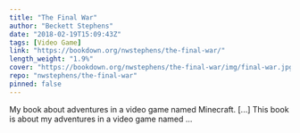 ```yaml
---
title: "The Final War"
author: "Beckett Stephens"
date: "2018-02-19T15:09:43Z"
tags: [Video Game]
link: "https://bookdown.org/nwstephens/the-final-war/"
length_weight: "1.9%"
cover: "https://bookdown.org/nwstephens/the-final-war/img/final-war.jpg"
repo: "nwstephens/the-final-war"
pinned: false
---
```


My book about adventures in a video game named Minecraft. [...] This book is about my adventures in a video game named ...
